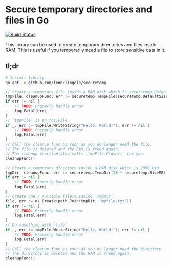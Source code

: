 # Secure temporary directories and files in Go

[![Build Status](https://travis-ci.org/leonklingele/securetemp.svg?branch=master)](https://travis-ci.org/leonklingele/securetemp)

This library can be used to create temporary directories and files inside RAM.
This is useful if you temporarily need a file to store sensitive data in it.

## tl;dr

```sh
# Install library
go get -u github.com/leonklingele/securetemp
```

```go
// Create a temporary file inside a RAM disk which is securetemp.DefaultSize big
tmpFile, cleanupFunc, err := securetemp.TempFile(securetemp.DefaultSize)
if err != nil {
	// TODO: Properly handle error
	log.Fatal(err)
}
// `tmpFile` is an *os.File
if _, err := tmpFile.WriteString("Hello, World!"); err != nil {
	// TODO: Properly handle error
	log.Fatal(err)
}
// Call the cleanup func as soon as you no longer need the file.
// The file is deleted and the RAM is freed again.
// The cleanup function also calls `tmpFile.Close()` for you.
cleanupFunc()
```

```go
// Create a temporary directory inside a RAM disk which is 20MB big
tmpDir, cleanupFunc, err := securetemp.TempDir(20 * securetemp.SizeMB)
if err != nil {
	// TODO: Properly handle error
	log.Fatal(err)
}
// Create one / multiple file/s inside `tmpDir`
file, err := os.Create(path.Join(tmpDir, "myfile.txt"))
if err != nil {
	// TODO: Properly handle error
	log.Fatal(err)
}
// Do something with `file`
if _, err := tmpFile.WriteString("Hello, World!"); err != nil {
	// TODO: Properly handle error
	log.Fatal(err)
}
// Call the cleanup func as soon as you no longer need the directory.
// The directory is deleted and the RAM is freed again.
cleanupFunc()
```
